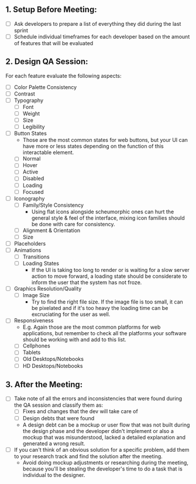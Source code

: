 ## 1. Setup Before Meeting:
* [ ] Ask developers to prepare a list of everything they did during the last sprint
* [ ] Schedule individual timeframes for each developer based on the amount of features that will be evaluated

## 2. Design QA Session:
For each feature evaluate the following aspects:
* [ ] Color Palette Consistency
* [ ] Contrast
* [ ] Typography
    * [ ] Font
    * [ ] Weight
    * [ ] Size
    * [ ] Legibility
* [ ] Button States
    * Those are the most common states for web buttons, but your UI can have more or less states depending on the function of this interactable element.
    * [ ] Normal
    * [ ] Hover
    * [ ] Active
    * [ ] Disabled
    * [ ] Loading
    * [ ] Focused 
* [ ] Iconography
    * [ ] Family/Style Consistency
         * Using flat icons alongside scheumorphic ones can hurt the general style & feel of the interface, mixing icon families should be done with care for consistency.
    * [ ] Alignment & Orientation
    * [ ] Size
* [ ] Placeholders
* [ ] Animations
    * [ ] Transitions
    * [ ] Loading States
         * If the UI is taking too long to render or is waiting for a slow server action to move forward, a loading state should be considerate to inform the user that the system has not froze.
* [ ] Graphics Resolution/Quality
    * [ ] Image Size
        * Try to find the right file size. If the image file is too small, it can be pixelated and if it's too heavy the loading time can be excruciating for the user as well.
* [ ] Responsiveness
    * E.g. Again those are the most common platforms for web applications, but remember to check all the platforms your software should be working with and add to this list.
    * [ ] Cellphones
    * [ ] Tablets
    * [ ] Old Desktops/Notebooks
    * [ ] HD Desktops/Notebooks

## 3. After the Meeting:
* [ ] Take note of all the errors and inconsistencies that were found during the QA session and classify them as:
    * [ ] Fixes and changes that the dev will take care of
    * [ ] Design debts that were found
    * A design debt can be a mockup or user flow that was not built during the design phase and the developer didn't implement or also a mockup that was misunderstood, lacked a detailed explanation and generated a wrong result.
* [ ] If you can't think of an obvious solution for a specific problem, add them to your research track and find the solution after the meeting.
  * Avoid doing mockup adjustments or researching during the meeting, because you'll be stealing the developer's time to do a task that is individual to the designer.
